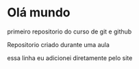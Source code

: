 # Olá mundo
 primeiro repositorio do curso de git e github

 Repositorio criado durante uma aula

essa linha eu adicionei diretamente pelo site
